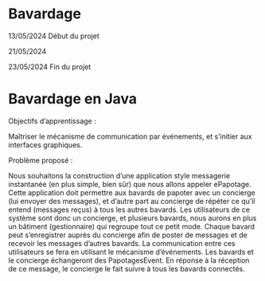# Bavardage

13/05/2024
Début du projet

21/05/2024

23/05/2024
Fin du projet

# Bavardage en Java

Objectifs d’apprentissage :

Maîtriser le mécanisme de communication par événements, et s’initier aux interfaces graphiques.

Problème proposé :

Nous souhaitons la construction d’une application style messagerie instantanée (en plus simple,
bien sûr) que nous allons appeler ePapotage. Cette application doit permettre aux bavards de
papoter avec un concierge (lui envoyer des messages), et d’autre part au concierge de répéter ce
qu’il entend (messages reçus) à tous les autres bavards. Les utilisateurs de ce système sont donc un
concierge, et plusieurs bavards, nous aurons en plus un bâtiment (gestionnaire) qui regroupe tout ce
petit mode. Chaque bavard peut s’enregistrer auprès du concierge afin de poster de messages et de
recevoir les messages d’autres bavards. La communication entre ces utilisateurs se fera en utilisant
le mécanisme d’événements. Les bavards et le concierge échangeront des PapotagesEvent. En
réponse à la réception de ce message, le concierge le fait suivre à tous les bavards connectés.
